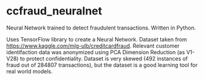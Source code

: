 # ccfraud_neuralnet
Neural Network trained to detect fraudulent transactions. Written in Python.

Uses TensorFlow library to create a Neural Network. Dataset taken from https://www.kaggle.com/mlg-ulb/creditcardfraud. Relevant customer identifaction data was anonymized using PCA Dimension Reduction (as V1-V28) to protect confidentiality. Dataset is very skewed (492 instances of fraud out of 284807 transactions), but the dataset is a good learning tool for real world models.
